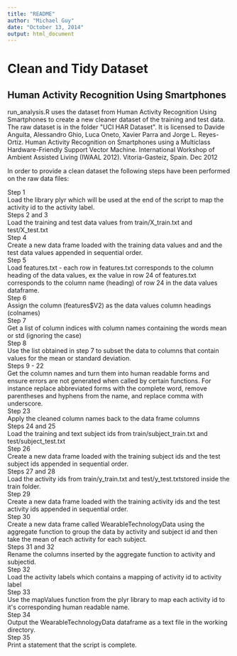 ```yaml
---
title: "README"
author: "Michael Guy"
date: "October 13, 2014"
output: html_document
---
```

# Clean and Tidy Dataset
## Human Activity Recognition Using Smartphones

run_analysis.R uses the dataset from Human Activity Recognition Using Smartphones to create a new cleaner dataset of the training and test data. The raw dataset is in the folder "UCI HAR Dataset". It is licensed to Davide Anguita, Alessandro Ghio, Luca Oneto, Xavier Parra and Jorge L. Reyes-Ortiz. Human Activity Recognition on Smartphones using a Multiclass Hardware-Friendly Support Vector Machine. International Workshop of Ambient Assisted Living (IWAAL 2012). Vitoria-Gasteiz, Spain. Dec 2012

In order to provide a clean dataset the following steps have been performed on the raw data files:

Step 1   
        Load the library plyr which will be used at the end of the script to map the activity id to the activity
        label.   
Steps 2 and 3   
        Load the training and test data values from train/X_train.txt and test/X_test.txt   
Step 4   
        Create a new data frame loaded with the training data values and and the test 
        data values appended in sequential order.      
Step 5   
        Load features.txt - each row in features.txt corresponds to the column heading of the data values, ex 
        the value in row 24 of features.txt corresponds to the column name (heading) of row 24 in the data
        values dataframe.     
Step 6   
        Assign the column (features$V2) as the data values column headings (colnames)   
Step 7   
        Get a list of column indices with column names containing the words mean or std (ignoring the case)    
Step 8   
        Use the list obtained in step 7 to subset the data to columns that contain values for the mean or
        standard deviation.   
Steps 9 - 22   
        Get the column names and turn them into human readable forms and ensure errors are not generated when called by 
        certain functions. For instance replace abbreviated forms with the complete word, remove parentheses and hyphens
        from the name, and replace comma with underscore.   
Step 23   
        Apply the cleaned column names back to the data frame columns   
Steps 24 and 25   
        Load the training and text subject ids from train/subject_train.txt and test/subject_test.txt   
Step 26    
        Create a new data frame loaded with the training subject ids and the test 
        subject ids appended in sequential order.   
Steps 27 and 28   
        Load the activity ids from train/y_train.txt and test/y_test.txtstored inside the train folder.   
Step 29   
        Create a new data frame loaded with the training activity ids and the test 
        activity ids appended in sequential order.   
Step 30    
        Create a new data frame called WearableTechnologyData using the aggregate function to group the data by
        activity and subject id and then take the mean of each activity for each subject.   
Steps 31 and 32   
        Rename the columns inserted by the aggregate function to activity and subjectid.   
Step 32    
        Load the activity labels which contains a mapping of activity id to activity label   
Step 33   
        Use the mapValues function from the plyr library to map each activity id to it's corresponding
        human readable name.   
Step 34   
        Output the WearableTechnologyData dataframe as a text file in the working directory.   
Step 35   
        Print a statement that the script is complete.           

